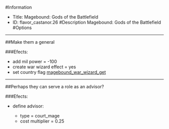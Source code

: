 #Information
 - Title: Magebound: Gods of the Battlefield
 - ID: flavor_castanor.26
#Description
Magebound: Gods of the Battlefield
#Options

___
##Make them a general

###Efects:<ul><li>add mil power = -100</li><li>create war wizard effect = yes</li><li>set country flag [magebound_war_wizard_get](../flags/magebound_war_wizard_get.md)</li></ul>

___
##Perhaps they can serve a role as an advisor?

###Efects:<ul><li>define advisor:</li><ul><li>type = court_mage</li><li>cost multiplier = 0.25</li></ul></ul>
